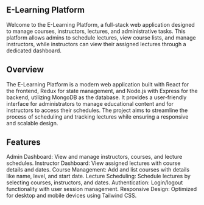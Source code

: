 ## E-Learning Platform
Welcome to the E-Learning Platform, a full-stack web application designed to manage courses, instructors, lectures, and administrative tasks. This platform allows admins to schedule lectures, view course lists, and manage instructors, while instructors can view their assigned lectures through a dedicated dashboard.

## Overview
The E-Learning Platform is a modern web application built with React for the frontend, Redux for state management, and Node.js with Express for the backend, utilizing MongoDB as the database. It provides a user-friendly interface for administrators to manage educational content and for instructors to access their schedules. The project aims to streamline the process of scheduling and tracking lectures while ensuring a responsive and scalable design.

## Features
Admin Dashboard: View and manage instructors, courses, and lecture schedules.
Instructor Dashboard: View assigned lectures with course details and dates.
Course Management: Add and list courses with details like name, level, and start date.
Lecture Scheduling: Schedule lectures by selecting courses, instructors, and dates.
Authentication: Login/logout functionality with user session management.
Responsive Design: Optimized for desktop and mobile devices using Tailwind CSS.
